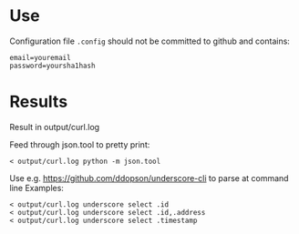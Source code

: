 # Use

Configuration file `.config` should not be committed to github and contains:

    email=youremail
    password=yoursha1hash

# Results

Result in output/curl.log

Feed through json.tool to pretty print: 

	< output/curl.log python -m json.tool

Use e.g. https://github.com/ddopson/underscore-cli to parse at command line
Examples: 

	< output/curl.log underscore select .id
	< output/curl.log underscore select .id,.address
	< output/curl.log underscore select .timestamp
